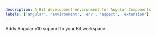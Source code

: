 ```yaml
---
description: A Bit development environment for Angular Components
labels: ['angular', 'environment', 'env', 'aspect', 'extension']
---
```


Adds Angular v10 support to your Bit workspace.
